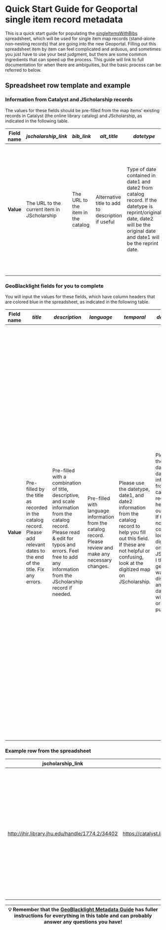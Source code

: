 # Quick Start Guide for Geoportal single item record metadata

This is a quick start guide for populating the [singleItemsWithBibs](https://docs.google.com/spreadsheets/d/1zEQiNprHJgtV6Wwnv4mLyKoaC3oXC3VuH-u7Md3ynek/edit?usp=sharing) spreadsheet, which will be used for single item map records (stand-alone non-nesting records) that are going into the new Geoportal. Filling out this spreadsheet item by item can feel complicated and arduous, and sometimes you just have to use your best judgment, but there are some common ingredients that can speed up the process. This guide will link to full documentation for when there are ambiguities, but the basic process can be referred to below.

## Spreadsheet row template and example

### Information from Catalyst and JScholarship records

The values for these fields should be pre-filled from the map items' existing records in Catalyst (the online library catalog) and JScholarship, as indicated in the following table.

| Field name | *jscholarship_link* 	|  *bib_link* |  *alt_title* | *datetype* | *date1*	| *date2*  |  *statresp* | *verified_authors* | *nv_authors* | *verified_contributors* | *nv_contributors*	|  *verified_publisher*	|	*nv_publisher* |
| ---- | --------- | -------- | ----------- | ----------- | --------- | ------------- | ----------------- | -------- | -------- | ----------- | --------	| ------- |  -------- |			
| **Value** |	The URL to the current item in JScholarship | The URL to the item in the catalog | Alternative title to add to description if useful | Type of date contained in date1 and date2 from catalog record. If the datetype is reprint/original date, date2 will be the original date and date1 will be the reprint date. | Date from catalog. See datetype to understand meaning. Any date that contains "u" means that the date is an estimate. For instance, 200u represents anytime from 2000-2009. | Date from catalog. See datetype to understand meaning. Any date that contains "u" means that the date is an estimate. For instance, 200u represents anytime from 2000-2009. | The "statement of responsibility" from the catalog record. Provides additional information to help you pick the creator and publisher. | This author from the catalog record was found in the [LC Name Authority File](http://id.loc.gov/authorities/names.html) and is formatted correctly. | As written, this author from the catalog record was not found in the [LC Name Authority File](http://id.loc.gov/authorities/names.html) and may need to have the name normalized. | This contributor  from the catalog record was found in the [LC Name Authority File](http://id.loc.gov/authorities/names.html) and is formatted correctly. |  As written, this contributor from the catalog record was not found in the [LC Name Authority File](http://id.loc.gov/authorities/names.html) and may need to have the name normalized. | This publisher from the catalog record was found in the [LC Name Authority File](http://id.loc.gov/authorities/names.html) and is formatted correctly. | As written, this publisher from the catalog record was not found in the [LC Name Authority File](http://id.loc.gov/authorities/names.html) and may need to have the name normalized.

### GeoBlacklight fields for you to complete

You will input the values for these fields, which have column headers that are colored blue in the spreadsheet, as indicated in the following table.

| Field name | *title* 	|  *description* |  *language* | *temporal* | *date_issued*	| *solr_year*  |  *bounding_box* | *spatial* | *creator* | *publisher* | *rights*	|  *suppressed*	|	*type* |  *geom_type* | *done* | *comments* |
|---- | --------- | -------- | ----------- | ----------- | --------- | ------------- | ----------------- | -------- | -------- | ---- | --------	| ------- |  -------- |	----- |  --- | ---- |
| **Value** | Pre-filled by the title as recorded in the catalog record. Please add relevant dates to the end of the title. Fix any errors. |  Pre-filled with a combination of title, descriptive, and scale information from the catalog record. Please read & edit for typos and errors. Feel free to add any information from the JScholarship record if needed. | Pre-filled with language information from the catalog record. Please review and make any necessary changes. | Please use the datetype, date1, and date2 information from the catalog record to help you fill out this field. If these are not helpful or confusing, look at the digitized map on JScholarship. | Please use the datetype, date1, and date2 information from the catalog record to help you fill out this field. If these are not helpful or confusing, look at the digitized map on JScholarship. I think in general, we want to disregard any reprint dates. Go with the original date published. | Fill out the column according to the element “Solr Year”  in the [GeoBlacklight Metadata Guidelines](https://github.com/jhu-data-services/GeoBlacklightMetadata/blob/main/README.md). | If already filled out, please check that the values make sense. They should be in WSEN order. Otherwise, fill out the column according to the element “Bounding Box”  in the GeoBlacklight Metadata Guidelines. | This column was programmatically filled out using information from the catalog but might not be complete. Please add any missing geographic locations according to the element “Spatial Coverage” in the [GeoBlacklight Metadata Guidelines](https://github.com/jhu-data-services/GeoBlacklightMetadata/blob/main/README.md). | Please use author and contributor columns to help you select the creator or creators. If the creator is from a verified column, simply copy and paste into the creator column. Else, please try to find the authorized version of the name in the [LC Name Authority File](http://id.loc.gov/authorities/names.html), or create it according to the guidelines in appendix B. If you have any questions about searching the authority file, or creating names -- don't hesitate to contact the metadata team!  <br>***Please select the creator of the original resource -- not a creator of a reprint or digitized version. If in doubt, please check what is written on the map.*** | Please use the publisher and contributor columns to help you select the publisher(s) for the GeoBlacklight record. If the publisher is from a verified column, simply copy and paste into the publisher column. Else, please try to find the authorized version of the name in the [LC Name Authority File](http://id.loc.gov/authorities/names.html), or create it according to the guidelines in [Appendix B](https://github.com/jhu-data-services/GeoBlacklightMetadata#appendix-b-constructing-names). If you have any questions about searching the authority file, or creating names -- don't hesitate to contact the metadata team! <br>***Please select the publisher of the original resource -- not the publisher of a reprint or digitized version. If in doubt, please check what is written on the map.*** | This field should be pre-filled and done! | This field should be pre-filled and done! | This field should be pre-filled and done! | This field should be pre-filled and done! | This column will be filled in with an X when that item is completed. | Any comments/questions go here.

### Example row from the spreadsheet

| jscholarship_link                               	| bib_link                                              	| bib     	| category 	| oclc 	| title                                      	| alt_title                                   	| description                                                                                                                                                                                                                                     	| language 	| datetype    	| date1 	| date2 	| temporal  	| date_issued 	| solr_year 	| bounding_box                              	| spatial                            	| subject                              	| creator                                 	| statresp                                                    	| verified_authors                        	| nv_authors 	| verified_contributors 	| na_contributors 	| publisher                               	| verified_publisher 	| nv_publisher                                               	| rights 	| suppressed 	| type  	| geom_type 	| editor   	| done 	| comments 	|
|-------------------------------------------------	|-------------------------------------------------------	|---------	|----------	|------	|--------------------------------------------	|---------------------------------------------	|-------------------------------------------------------------------------------------------------------------------------------------------------------------------------------------------------------------------------------------------------	|----------	|-------------	|-------	|-------	|-----------	|-------------	|-----------	|-------------------------------------------	|------------------------------------	|--------------------------------------	|-----------------------------------------	|-------------------------------------------------------------	|-----------------------------------------	|------------	|-----------------------	|-----------------	|-----------------------------------------	|--------------------	|------------------------------------------------------------	|--------	|------------	|-------	|-----------	|----------	|------	|----------	|
| http://jhir.library.jhu.edu/handle/1774.2/34402 	| https://catalyst.library.jhu.edu/catalog/bib_3459471  	| 3459471 	| Map      	|      	| Baltimore's development program, 1972-1977 	| Baltimore's development program 1972-- 1977 	| Baltimore's development program, 1972-1977. Includes text on timetable of construction for 1972-1977; shows roads, highways and construction projects. On verso: index of projects and key of symbols. Scale of miles [approximately 1:40,000]. 	| English  	| Single date 	| 1972  	|       	| 1972-1977 	| 1977        	| 1972      	| -76.711298,39.197233,-76.529676,39.371971 	| Baltimore, Maryland, United States 	| Planning and Cadastral\|Outline maps 	| Baltimore (Md.). Department of Planning 	| Baltimore City Planning Commission, Department of Planning. 	| Baltimore (Md.). Department of Planning 	|            	|                       	|                 	| Baltimore (Md.). Department of Planning 	|                    	| Baltimore City Planning Commission, Department of Planning 	| Public 	| False      	| Image 	| Image     	| Michelle 	| x    	|          	|

| :bulb: Remember that the [GeoBlacklight Metadata Guide](https://github.com/jhu-data-services/GeoBlacklightMetadata/blob/main/README.md) has fuller instructions for everything in this table and can probably answer any questions you have!  |
| ---- |
